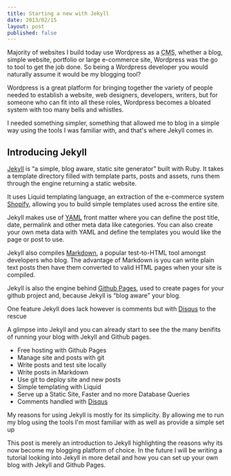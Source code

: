 ```yaml
---
title: Starting a new with Jekyll
date: 2013/02/15
layout: post
published: false
---
```


Majority of websites I build today use Wordpress as a <abbr title="Content Management System">CMS</abbr>, whether a blog, simple website, portfolio or large e-commerce site, Wordpress was the go to tool to get the job done. So being a Wordpress developer you would naturally assume it would be my blogging tool?

Wordpress is a great platform for bringing together the variety of people needed to establish a website,
web designers, developers, writers, but for someone who can fit into all these roles, Wordpress becomes a bloated system with too many bells and whistles.

I needed something simpler, something that allowed me to blog in a simple way using the tools I was familiar with, and that's where Jekyll comes in.


## Introducing Jekyll

[Jekyll](https://github.com/mojombo/jekyll) is <q>a simple, blog aware, static site generator</q> built with Ruby. It takes a template directory filled with template parts, posts and assets, runs them through the engine returning a static website.

It uses Liquid templating language, an extraction of the e-commerce system [Shopify](http://shopify.com), allowing you to build simple templates used across the entire site.

Jekyll makes use of [YAML](https://github.com/mojombo/jekyll/wiki/YAML-Front-Matter) front matter where you can define the post title, date, permalink and other meta data like categories. You can also create your own meta data with YAML and define the templates you would like the page or post to use.

Jekyll also compiles [Markdown](http://daringfireball.net/projects/markdown/), a popular test-to-HTML tool amongst developers who blog. The advantage of Markdown is you can write plain text posts then have them converted to valid HTML pages when your site is compiled.

Jekyll is also the engine behind [Github Pages](http://pages.github.com/), used to create pages for your github project and, because Jekyll is <q>blog aware</q> your blog. 

One feature Jekyll does lack however is comments but with [Disqus](http://www.disqus.com) to the rescue

A glimpse into Jekyll and you can already start to see the the many benifits of running your blog with Jekyll and Github pages.

* Free hosting with Github Pages
* Manage site and posts with git
* Write posts and test site locally
* Write posts in Markdown
* Use git to deploy site and new posts
* Simple templating with Liquid
* Serve up a Static Site, Faster and no more Database Queries
* Comments handled with [Disqus](http://www.disqus.com)

My reasons for using Jekyll is mostly for its simplicity. By allowing me to run my blog using the tools I'm most familiar with as well as provide a simple set up

This post is merely an introduction to Jekyll highlighting the reasons why its now become my blogging platform of choice. In the future I will be writing a tutorial looking into Jekyll in more detail and how you can set up your own blog with Jekyll and Github Pages.
